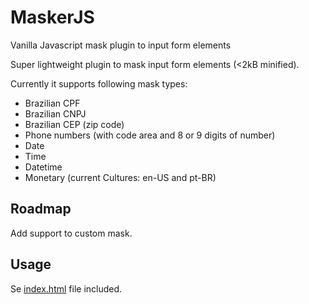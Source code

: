 # MaskerJS
Vanilla Javascript mask plugin to input form elements

Super lightweight plugin to mask input form elements (<2kB minified).

Currently it supports following mask types:
* Brazilian CPF
* Brazilian CNPJ
* Brazilian CEP (zip code)
* Phone numbers (with code area and 8 or 9 digits of number)
* Date
* Time
* Datetime
* Monetary (current Cultures: en-US and pt-BR)

## Roadmap
Add support to custom mask.

## Usage
Se [index.html](index.html) file included.

